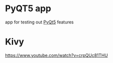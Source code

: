 # PyQT5 app

app for testing out [PyQt5](https://wiki.python.org/moin/PyQt) features

# Kivy

https://www.youtube.com/watch?v=crpQUc81THU


